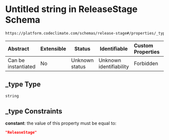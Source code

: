 # Untitled string in ReleaseStage Schema

```txt
https://platform.codeclimate.com/schemas/release-stage#/properties/_type
```




| Abstract            | Extensible | Status         | Identifiable            | Custom Properties | Additional Properties | Access Restrictions | Defined In                                                                                  |
| :------------------ | ---------- | -------------- | ----------------------- | :---------------- | --------------------- | ------------------- | ------------------------------------------------------------------------------------------- |
| Can be instantiated | No         | Unknown status | Unknown identifiability | Forbidden         | Allowed               | none                | [ReleaseStage.schema.json\*](../../schemas/ReleaseStage.schema.json "open original schema") |

## \_type Type

`string`

## \_type Constraints

**constant**: the value of this property must be equal to:

```json
"ReleaseStage"
```
